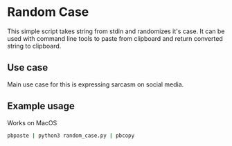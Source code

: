 # Random Case

This simple script takes string from stdin and randomizes it's case.
It can be used with command line tools to paste from clipboard and return converted string to clipboard.

## Use case

Main use case for this is expressing sarcasm on social media.

## Example usage

Works on MacOS

```bash
pbpaste | python3 random_case.py | pbcopy
```